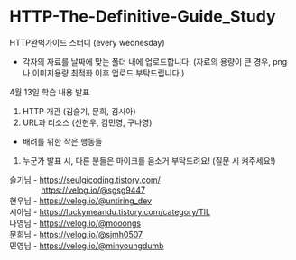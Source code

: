 # HTTP-The-Definitive-Guide_Study
HTTP완벽가이드 스터디 (every wednesday)

- 각자의 자료를 날짜에 맞는 폴더 내에 업로드합니다.
(자료의 용량이 큰 경우, png나 이미지용량 최적화 이후 업로드 부탁드립니다.)




4월 13일 학습 내용 발표 

1. HTTP 개관 (김슬기, 문희, 김시아)
2. URL과 리소스 (신현우, 김민영, 구나영)


- 배려를 위한 작은 행동들

1. 누군가 발표 시, 다른 분들은 마이크를 음소거 부탁드려요! (질문 시 켜주세요!)


 

슬기님 - https://seulgicoding.tistory.com/<br>
&emsp;&emsp;&emsp;&emsp;https://velog.io/@sgsg9447<br>
현우님 - https://velog.io/@untiring_dev<br>
시아님 - https://luckymeandu.tistory.com/category/TIL<br>
나영님 - https://velog.io/@mooongs<br>
문희님 - https://velog.io/@sjmh0507<br>
민영님 - https://velog.io/@minyoungdumb<br> 
 
